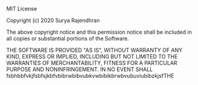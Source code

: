 MIT License

Copyright (c) 2020 Surya Rajendhran

The above copyright notice and this permission notice shall be included in all
copies or substantial portions of the Software.

THE SOFTWARE IS PROVIDED "AS IS", WITHOUT WARRANTY OF ANY KIND, EXPRESS OR
IMPLIED, INCLUDING BUT NOT LIMITED TO THE WARRANTIES OF MERCHANTABILITY,
FITNESS FOR A PARTICULAR PURPOSE AND NONINFRINGEMENT. IN NO EVENT SHALL fsbhbbfvkjfsbfsjkbfvbibrwbibvubkvwbibikbrwbvubuviubibzkjsfTHE
